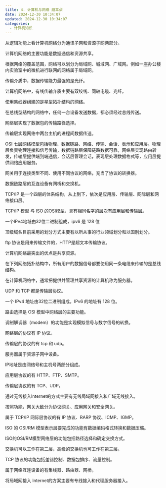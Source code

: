 ```yaml
---
title: 4. 计算机与网络 磨耳朵
date: 2024-12-30 10:34:07
updated: 2024-12-30 10:34:07
categories:
  - 计算机知识
---
```


从逻辑功能上看计算机网络分为通讯子网和资源子网两部分。

计算机网络的主要功能是数据通信和资源共享。

根据网络的覆盖范围，网络可以划分为局域网、城域网、广域网。例如一座办公楼内实验室中的微机进行联网的网络属于局域网。

传输介质中，数据传输能力最强的是光纤。

计算机网络中，有线传输介质主要有双绞线、同轴电缆、光纤。<!-- more -->

使用集线器组建的是星型拓扑结构的网络。

在总线型结构的网络中，任何一台设备发送数据，都必须经过总线传送。

网络层实现了数据包的传输路径选择。

传输层实现网络中两台主机的进程间数据传送。

OSI 七层网络模型包括物理、数据链路、网络、传输、会话、表示和应用层。物理层负责物理连接和信号传输，数据链路层保障链路数据可靠，网络层实现路由转发，传输层提供端到端通信，会话层管理会话，表现层处理数据格式等，应用层提供网络应用服务。

网关用于连接类型不同、使用不同协议的网络，充当了协议的转换器。

数据链路层的互连设备有网桥和交换机。

TCP/IP 是一个四层的体系结构，从上到下，依次是应用层、传输层、网际层和网络接口层。

TCP/IP 模型 与 ISO 的OSI模型，具有相同名字的层次有应用层和传输层。

一个IPv4地址由32位二进制组成，ipv6 是 128 位

顶级域名目前采用的划分方式主要有以所从事的行业领域划分和以国别划分。

ftp 协议是用来传输文件的，HTTP是超文本传输协议。

计算机网络最突出的优点是共享资源。

在下列网络拓扑结构中，所有用户的数据信号都要使用同一条电缆来传输的是总线结构。

在计算机网络中，通常把提供并管理共享资源的计算机称为服务器。

UDP 和 TCP 都是传输层协议。

一个 IPv4 地址由32位二进制组成。IPv6 的地址有 128 位。

路由选择是 OSI 模型中网络层的主要功能。

调制解调器（modem）的功能是实现模拟信号与数字信号的转换。

网络层的协议有 IP 协议。

传输层的协议的有 tcp 和 udp。

服务器属于资源子网中设备。

IP地址是由网络号和主机号两部分组成。

应用层协议的有 HTTP、FTP、SMTP。

传输层协议的有 TCP、UDP。

通过无线接入Internet的方式主要有无线局域网接入和广域无线接入。

按照功能，网关大致分为协议网关、应用网关和安全网关。

属于 TCP/IP 网际层协议的有 IP 协议、RARP 协议、ICMP、IGMP。

ISO 的 OSI/RM 模型表示层要完成的功能有数据编码格式转换和数据压缩。

ISO的OSI/RM模型网络层的功能包括路径选择和确定交换方式。

交换机可以工作在第二层，高级的交换机也可工作在第三层。

TCP 协议的功能包括差错控制、数据包排序、流量控制。

属于网络互连设备的有集线器、路由器、网桥。

将局域网接入 Internet的方案主要有专线接入和代理服务器接入。
